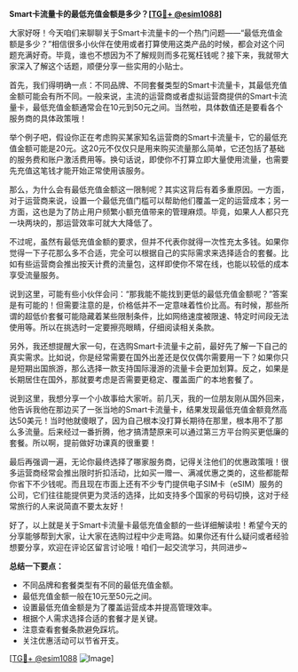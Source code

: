 **Smart卡流量卡的最低充值金额是多少？[[TG💪+ @esim1088](https://t.me/s/esim1088)]**

大家好呀！今天咱们来聊聊关于Smart卡流量卡的一个热门问题——“最低充值金额是多少？”相信很多小伙伴在使用或者打算使用这类产品的时候，都会对这个问题充满好奇。毕竟，谁也不想因为不了解规则而多花冤枉钱呢？接下来，我就带大家深入了解这个话题，顺便分享一些实用的小贴士。

首先，我们得明确一点：不同品牌、不同套餐类型的Smart卡流量卡，其最低充值金额可能会有所不同。一般来说，主流的运营商或者虚拟运营商提供的Smart卡流量卡，最低充值金额通常会在10元到50元之间。当然啦，具体数值还是要看各个服务商的具体政策哦！

举个例子吧，假设你正在考虑购买某家知名运营商的Smart卡流量卡，它的最低充值金额可能是20元。这20元不仅仅只是用来购买流量那么简单，它还包括了基础的服务费和账户激活费用等。换句话说，即使你不打算立即大量使用流量，也需要先充值这笔钱才能开始正常使用该服务。

那么，为什么会有最低充值金额这一限制呢？其实这背后有着多重原因。一方面，对于运营商来说，设置一个最低充值门槛可以帮助他们覆盖一定的运营成本；另一方面，这也是为了防止用户频繁小额充值带来的管理麻烦。毕竟，如果人人都只充一块两块的，那运营效率可就大大降低了。

不过呢，虽然有最低充值金额的要求，但并不代表你就得一次性充太多钱。如果你觉得一下子花那么多不合适，完全可以根据自己的实际需求来选择适合的套餐。比如有些运营商会推出按天计费的流量包，这样即使你不常在线，也能以较低的成本享受流量服务。

说到这里，可能有些小伙伴会问：“那我能不能找到更低的最低充值金额呢？”答案是有可能的！但需要注意的是，价格低并不一定意味着性价比高。有时候，那些所谓的超低价套餐可能隐藏着某些限制条件，比如网络速度被限速、特定时间段无法使用等。所以在挑选时一定要擦亮眼睛，仔细阅读相关条款。

另外，我还想提醒大家一句，在选购Smart卡流量卡之前，最好先了解一下自己的真实需求。比如说，你是经常需要在国外出差还是仅仅偶尔需要用一下？如果你只是短期出国旅游，那么选择一款支持国际漫游的流量卡会更加划算。反之，如果是长期居住在国外，那就要考虑是否需要更稳定、覆盖面广的本地套餐了。

说到这里，我想分享一个小故事给大家听。前几天，我的一位朋友刚从国外回来，他告诉我他在那边买了一张当地的Smart卡流量卡，结果发现最低充值金额竟然高达50美元！当时他就傻眼了，因为自己根本没打算长期待在那里，根本用不了那么多流量。后来经过一番折腾，他才搞清楚原来可以通过第三方平台购买更低廉的套餐。所以啊，提前做好功课真的很重要！

最后再强调一遍，无论你最终选择了哪家服务商，记得关注他们的优惠政策哦！很多运营商经常会推出限时折扣活动，比如买一赠一、满减优惠之类的，这些都能帮你省下不少钱呢。而且现在市面上还有不少专门提供电子SIM卡（eSIM）服务的公司，它们往往能提供更为灵活的选择，比如支持多个国家的号码切换，这对于经常旅行的人来说简直不要太友好！

好了，以上就是关于Smart卡流量卡最低充值金额的一些详细解读啦！希望今天的分享能够帮到大家，让大家在选购过程中少走弯路。如果你还有什么疑问或者经验想要分享，欢迎在评论区留言讨论哦！咱们一起交流学习，共同进步~

**总结一下要点：**
- 不同品牌和套餐类型有不同的最低充值金额。
- 最低充值金额一般在10元至50元之间。
- 设置最低充值金额是为了覆盖运营成本并提高管理效率。
- 根据个人需求选择合适的套餐才是关键。
- 注意查看套餐条款避免踩坑。
- 关注优惠活动可以节省开支。

[[TG💪+ @esim1088](https://t.me/s/esim1088) ![Image](https://i.postimg.cc/4NQfJmqS/Snipaste-2025-05-13-00-14-12.png)]